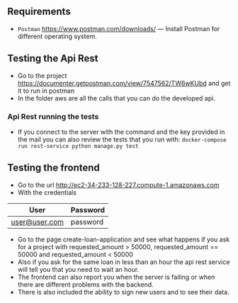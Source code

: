 ## Requirements

* `Postman` https://www.postman.com/downloads/
    — Install Postman for different operating system.

## Testing the Api Rest
* Go to the project https://documenter.getpostman.com/view/7547562/TW6wKUbd and get it to run in postman
* In the folder aws are all the calls that you can do the developed api.

### Api Rest running the tests
* If you connect to the server with the command and the key provided in the mail you can also review the tests that you run with:
  `docker-compose run rest-service python manage.py test`

## Testing the frontend
* Go to the url http://ec2-34-233-128-227.compute-1.amazonaws.com
* With the credentials

| User          | Password    |
|---------------|-------------|
| user@user.com | password    |

* Go to the page create-loan-application and see what happens if you ask for a project with requested_amount > 50000, requested_amount == 50000 and requested_amount < 50000
* Also if you ask for the same loan in less than an hour the api rest service will tell you that you need to wait an hour.
* The frontend can also report you when the server is failing or when there are different problems with the backend.
* There is also included the ability to sign new users and to see their data.